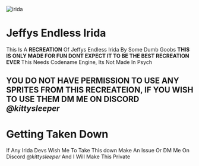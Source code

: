 ![irida](https://static.wikia.nocookie.net/fridaynightfunking/images/7/71/IridaLogo.png/revision/latest/scale-to-width/360?cb=20241214011302)
# Jeffys Endless Irida
This Is A **RECREATION** Of Jeffys Endless Irida By Some Dumb Goobs **THIS IS ONLY MADE FOR FUN DONT EXPECT IT TO BE THE BEST RECREATION EVER**
This Needs Codename Engine, Its Not Made In Psych
## YOU DO NOT HAVE PERMISSION TO USE ANY SPRITES FROM THIS RECREATEION, IF YOU WISH TO USE THEM DM ME ON DISCORD *@kittysleeper*
# Getting Taken Down
If Any Irida Devs Wish Me To Take This down Make An Issue Or DM Me On Discord *@kittysleeper* And I Will Make This Private
